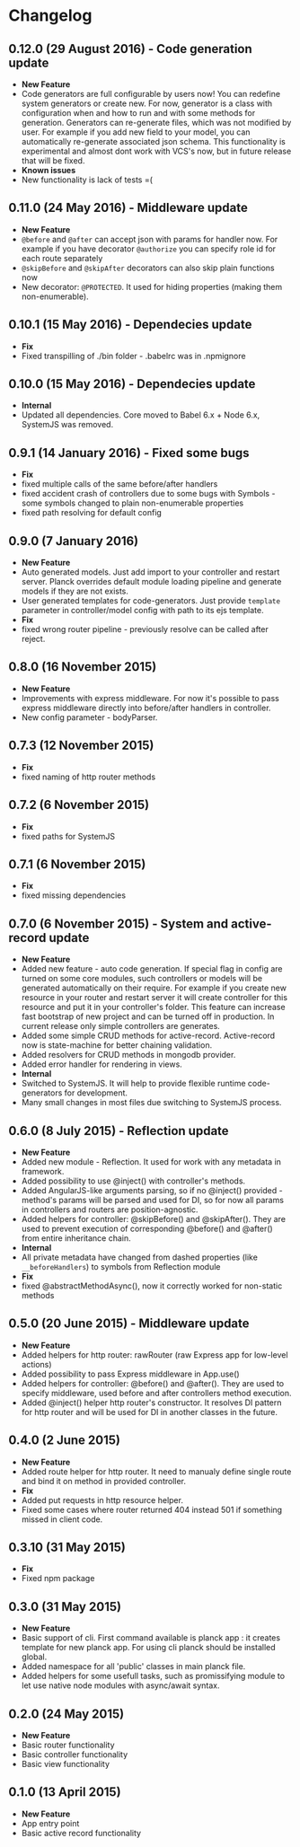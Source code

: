 # Changelog

## 0.12.0 (29 August 2016) - Code generation update
* **New Feature**
 * Code generators are full configurable by users now! You can redefine system generators or create new. For now, generator is a class with configuration when and how to run and with some methods for generation. Generators can re-generate files, which was not modified by user. For example if you add new field to your model, you can automatically re-generate associated json schema. This functionality is experimental and almost dont work with VCS's now, but in future release that will be fixed.
* **Known issues**
 * New functionality is lack of tests =(

## 0.11.0 (24 May 2016) - Middleware update
* **New Feature**
 * ```@before``` and ```@after``` can accept json with params for handler now. For example if you have decorator ```@authorize``` you can specify role id for each route separately
 * ```@skipBefore``` and ```@skipAfter``` decorators can also skip plain functions now
 * New decorator: ```@PROTECTED```. It used for hiding properties (making them non-enumerable).

## 0.10.1 (15 May 2016) - Dependecies update
* **Fix**
 * Fixed transpilling of ./bin folder - .babelrc was in .npmignore

## 0.10.0 (15 May 2016) - Dependecies update
* **Internal**
 * Updated all dependencies. Core moved to Babel 6.x + Node 6.x, SystemJS was removed.

## 0.9.1 (14 January 2016) - Fixed some bugs
* **Fix**
 * fixed multiple calls of the same before/after handlers
 * fixed accident crash of controllers due to some bugs with Symbols - some symbols changed to plain non-enumerable properties
 * fixed path resolving for default config

## 0.9.0 (7 January 2016)
* **New Feature**
 * Auto generated models. Just add import to your controller and restart server. Planck overrides default module loading pipeline and generate models if they are not exists.
 * User generated templates for code-generators. Just provide ```template``` parameter in controller/model config with path to its ejs template.
* **Fix**
 * fixed wrong router pipeline - previously resolve can be called after reject.

## 0.8.0 (16 November 2015)
* **New Feature**
 * Improvements with express middleware. For now it's possible to pass express middleware directly into before/after handlers in controller.
 * New config parameter - bodyParser.

## 0.7.3 (12 November 2015)
* **Fix**
 * fixed naming of http router methods

## 0.7.2 (6 November 2015)
* **Fix**
 * fixed paths for SystemJS

## 0.7.1 (6 November 2015)
* **Fix**
 * fixed missing dependencies

## 0.7.0 (6 November 2015) - System and active-record update
 * **New Feature**
  * Added new feature - auto code generation. If special flag in config are turned on some core modules, such controllers or models will be generated automatically on their require. For example if you create new resource in your router and restart server it will create controller for this resource and put it in your controller's folder. This feature can increase fast bootstrap of new project and can be turned off in production. In current release only simple controllers are generates.
  * Added some simple CRUD methods for active-record. Active-record now is state-machine for better chaining validation.
  * Added resolvers for CRUD methods in mongodb provider.
  * Added error handler for rendering in views.
 * **Internal**
  * Switched to SystemJS. It will help to provide flexible runtime code-generators for development.
  * Many small changes in most files due switching to SystemJS process.

## 0.6.0 (8 July 2015) - Reflection update
 * **New Feature**
  * Added new module - Reflection. It used for work with any metadata in framework.
  * Added possibility to use @inject() with controller's methods.
  * Added AngularJS-like arguments parsing, so if no @inject() provided - method's params will be parsed and used for DI, so for now all params in controllers and routers are position-agnostic.
  * Added helpers for controller: @skipBefore() and @skipAfter(). They are used to prevent execution of corresponding @before() and @after() from entire inheritance chain.
 * **Internal**
  * All private metadata have changed from dashed properties (like ```__beforeHandlers```) to symbols from Reflection module
 * **Fix**
  * fixed @abstractMethodAsync(), now it correctly worked for non-static methods

## 0.5.0 (20 June 2015) - Middleware update
 * **New Feature**
  * Added helpers for http router: rawRouter (raw Express app for low-level actions)
  * Added possibility to pass Express middleware in App.use()
  * Added helpers for controller: @before() and @after(). They are used to specify middleware, used before and after controllers method execution.
  * Added @inject() helper http router's constructor. It resolves DI pattern for http router and will be used for DI in another classes in the future.

## 0.4.0 (2 June 2015)
 * **New Feature**
  * Added route helper for http router. It need to manualy define single route and bind it on method in provided controller.
 * **Fix**
  * Added put requests in http resource helper.
  * Fixed some cases where router returned 404 instead 501 if something missed in client code.

## 0.3.10 (31 May 2015)
 * **Fix**
  * Fixed npm package

## 0.3.0 (31 May 2015)
 * **New Feature**
  * Basic support of cli. First command available is planck app <appname>: it creates template for new planck app. For using cli planck should be installed global.
  * Added namespace for all 'public' classes in main planck file.
  * Added helpers for some usefull tasks, such as promissifying module to let use native node modules with async/await syntax.

## 0.2.0 (24 May 2015)
 * **New Feature**
  * Basic router functionality
  * Basic controller functionality
  * Basic view functionality

## 0.1.0 (13 April 2015)
 * **New Feature**
  * App entry point
  * Basic active record functionality
